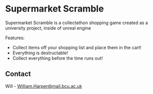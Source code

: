 # Supermarket Scramble

Supermarket Scramble is a collectathon shopping game created as a university project, inside of unreal engine

Features:
* Collect items off your shopping list and place them in the cart!
* Everything is destructable!
* Collect everything before the time runs out!

## Contact

Will - William.Harper@mail.bcu.ac.uk
